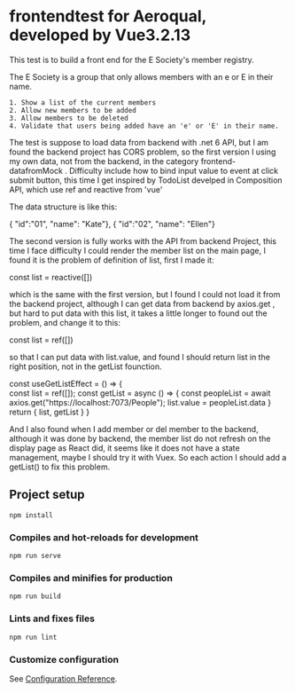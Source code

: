 # frontendtest for Aeroqual, developed by Vue3.2.13

  This test is to build a front end for the E Society's member registry.

  The E Society is a group that only allows members with an e or E in their name.

    1. Show a list of the current members
    2. Allow new members to be added
    3. Allow members to be deleted
    4. Validate that users being added have an 'e' or 'E' in their name.

The test is suppose to load data from backend with .net 6 API, but I am found the backend project has CORS problem, so the first version I using my own data, not from the backend, in the category frontend-datafromMock . Difficulty include how to bind input value to event at click submit button, this time I get inspired by TodoList develped in Composition API, which use ref and reactive from 'vue'

The data structure is like this:

  { "id":"01", "name": "Kate"},
  { "id":"02", "name": "Ellen"}

The second version is fully works with the API from backend Project, this time I face difficulty I could render the member list on the main page, I found it is the problem of definition of list, first I made it:

const list = reactive([])  

which is the same with the first version, but I found I could not load it from the backend project, although I can get data from backend by axios.get , but hard to put data with this list, it takes a little longer to found out the problem, and change it to this:

const list = ref([])

so that I can put data with list.value, and found I should return list in the right position, not in the getList founction.

const useGetListEffect = () => {  
  const list = ref([]);
  const getList = async () => {
  const  peopleList  = await axios.get("https://localhost:7073/People");
  list.value = peopleList.data
  }
  return { list, getList }
}

And I also found when I add member or del member to the backend, although it was done by backend, the member list do not refresh on the display page as React did, it seems like it does not have a state management, maybe I should try it with Vuex. So each action I should add a getList() to fix this problem.

## Project setup
```
npm install
```

### Compiles and hot-reloads for development
```
npm run serve
```

### Compiles and minifies for production
```
npm run build
```

### Lints and fixes files
```
npm run lint
```

### Customize configuration
See [Configuration Reference](https://cli.vuejs.org/config/).
